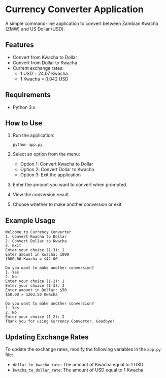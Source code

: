 # Currency Converter Application

A simple command-line application to convert between Zambian Kwacha (ZMW) and US Dollar (USD).

## Features

- Convert from Kwacha to Dollar
- Convert from Dollar to Kwacha
- Current exchange rates:
  - 1 USD = 24.07 Kwacha
  - 1 Kwacha = 0.042 USD

## Requirements

- Python 3.x

## How to Use

1. Run the application:
   ```
   python app.py
   ```

2. Select an option from the menu:
   - Option 1: Convert Kwacha to Dollar
   - Option 2: Convert Dollar to Kwacha
   - Option 3: Exit the application

3. Enter the amount you want to convert when prompted.

4. View the conversion result.

5. Choose whether to make another conversion or exit.

## Example Usage

```
Welcome to Currency Converter
1. Convert Kwacha to Dollar
2. Convert Dollar to Kwacha
3. Exit
Enter your choice (1-3): 1
Enter amount in Kwacha: 1000
1000.00 Kwacha = $42.00

Do you want to make another conversion?
1. Yes
2. No
Enter your choice (1-2): 1
Enter your choice (1-3): 2
Enter amount in Dollar: $50
$50.00 = 1203.50 Kwacha

Do you want to make another conversion?
1. Yes
2. No
Enter your choice (1-2): 2
Thank you for using Currency Converter. Goodbye!
```

## Updating Exchange Rates

To update the exchange rates, modify the following variables in the `app.py` file:
- `dollar_to_kwacha_rate`: The amount of Kwacha equal to 1 USD
- `kwacha_to_dollar_rate`: The amount of USD equal to 1 Kwacha